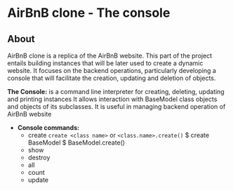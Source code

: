 # AirBnB clone - The console

## About
AirBnB clone is a replica of the AirBnB website. This part of the project entails building instances that will be later used to create a dynamic website. It focuses on the backend operations, particularly developing a console that will facilitate the creation, updating and deletion of objects.

**The Console:** is a command line interpreter for creating, deleting, updating and printing instances It allows interaction with BaseModel class objects and objects of its subclasses. It is useful in managing backend operation of AirBnB website
* **Console commands:**
	* create `create <class name>` or `<class.name>.create()`
		$ create BaseModel
		$ BaseModel.create()
	* show
	* destroy
	* all
	* count
	* update
